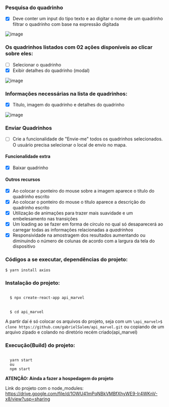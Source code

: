 ### Pesquisa do quadrinho 
- [x] Deve conter um input do tipo texto e ao digitar o nome de um quadrinho filtrar o quadrinho com base na expressão digitada

![image](https://user-images.githubusercontent.com/84868622/141879084-a212ca88-fcbe-498d-8c41-38ec122c36f6.png)

### Os quadrinhos listados com 02 ações disponíveis ao clicar sobre eles:
- [ ] Selecionar o quadrinho
- [x] Exibir detalhes do quadrinho (modal)

![image](https://user-images.githubusercontent.com/84868622/141879334-7a49a7b2-7d49-42f8-9c6a-9543ce2f6c97.png)

### Informações necessárias na lista de quadrinhos:
- [x] Título, imagem do quadrinho e detalhes do quadrinho

![image](https://user-images.githubusercontent.com/84868622/141879214-da4269db-81f9-4985-9d70-b0f707754f9f.png)

### Enviar Quadrinhos
- [ ] Crie a funcionalidade de "Envie-me" todos os quadrinhos selecionados. O usuário precisa selecionar o local de envio no mapa.

#### Funcionalidade extra
- [x] Baixar quadrinho

#### Outros recursos
- [x] Ao colocar o ponteiro do mouse sobre a imagem aparece o título do quadrinho escrito
- [x] Ao colocar o ponteiro do mouse o título aparece a descrição do quadrinho escrito
- [x] Utilização de animações para trazer mais suavidade e um embelesamento nas transições
- [x] Um loading ao se fazer em forma de círculo no qual só desaparecerá ao carregar todas as informações relacionadas a *quadrinhos*
- [x] Responsividade na amostragem dos resultados aumentando ou diminuindo o número de colunas de acordo com a largura da tela do dispositivo

### Códigos a se executar, dependências do projeto:
<code>$ yarn install axios</code>

### Instalação do projeto:
<code>
  $ npx create-react-app api_marvel
</code>
<br/>
<code>
  $ cd api_marvel
</code>

<p>A partir daí é só colocar os arquivos do projeto, seja com um <code>\api_marvel>$ clone https://github.com/gabrielSalem/api_marvel.git</code> ou copiando de um arquivo zipado e colando no diretório recém criado(api_marvel)</p>

### Execução(Build) do projeto:
<code>
  yarn start
  ou
  npm start
</code>

**ATENÇÃO: Ainda a fazer a hospedagem do projeto**

Link do projeto com o node_modules: https://drive.google.com/file/d/1OWU41mPqNBkVMBfXhyWE9-Ir4WKnV-x8/view?usp=sharing
